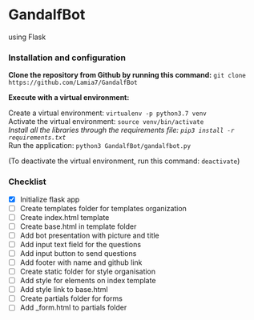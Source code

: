 # GandalfBot 
using Flask

### Installation and configuration

**Clone the repository from Github by running this command:**
```git clone https://github.com/Lamia7/GandalfBot```

**Execute with a virtual environment:**

Create a virtual environment: `virtualenv -p python3.7 venv` <br>
Activate the virtual environment: `source venv/bin/activate` <br>
_Install all the libraries through the requirements file: `pip3 install -r requirements.txt` <br>_
Run the application: `python3 GandalfBot/gandalfbot.py`

(To deactivate the virtual environment, run this command: `deactivate`)

### Checklist
- [x] Initialize flask app
- [ ] Create templates folder for templates organization
- [ ] Create index.html template
- [ ] Create base.html in template folder
- [ ] Add bot presentation with picture and title 
- [ ] Add input text field for the questions 
- [ ] Add input button to send questions 
- [ ] Add footer with name and github link
- [ ] Create static folder for style organisation
- [ ] Add style for elements on index template
- [ ] Add style link to base.html
- [ ] Create partials folder for forms
- [ ] Add _form.html to partials folder